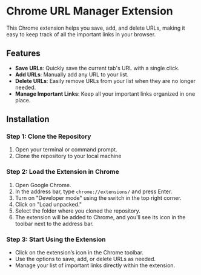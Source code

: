 # Chrome URL Manager Extension

This Chrome extension helps you save, add, and delete URLs, making it easy to keep track of all the important links in your browser.

## Features

- **Save URLs**: Quickly save the current tab's URL with a single click.
- **Add URLs**: Manually add any URL to your list.
- **Delete URLs**: Easily remove URLs from your list when they are no longer needed.
- **Manage Important Links**: Keep all your important links organized in one place.

## Installation

### Step 1: Clone the Repository
1. Open your terminal or command prompt.
2. Clone the repository to your local machine

### Step 2: Load the Extension in Chrome
1. Open Google Chrome.
2. In the address bar, type `chrome://extensions/` and press Enter.
3. Turn on "Developer mode" using the switch in the top right corner.
4. Click on "Load unpacked."
5. Select the folder where you cloned the repository.
6. The extension will be added to Chrome, and you'll see its icon in the toolbar next to the address bar.

### Step 3: Start Using the Extension
- Click on the extension’s icon in the Chrome toolbar.
- Use the options to save, add, or delete URLs as needed.
- Manage your list of important links directly within the extension.
